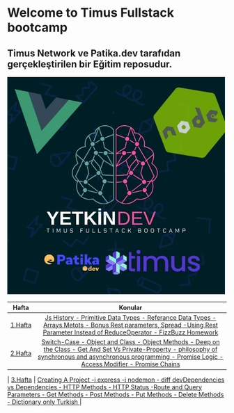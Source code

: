 # Welcome to Timus Fullstack bootcamp

## Timus Network ve Patika.dev tarafıdan gerçekleştirilen bir Eğitim reposudur.

<img src="Assets/Main.jpg" alt="">

|             Hafta             |                                                                                                            Konular                                                                                                            |
| :---------------------------: | :---------------------------------------------------------------------------------------------------------------------------------------------------------------------------------------------------------------------------: |
| [1.Hafta](tree/master/Hafta1) |                    [Js History - Primitive Data Types - Referance Data Types - Arrays Metots - Bonus Rest parameters, Spread -Using Rest Parameter Instead of ReduceOperator - FizzBuzz Homework ](Hafta1)                    |
| [2.Hafta](tree/master/Hafta2) | [ Switch-Case - Object and Class - Object Methods - Deep on the Class - Get And Set Vs Private-Property - philosophy of synchronous and asynchronous programming - Promise Logic - Access Modifier - Promise Chains ](Hafta2) |

| [3.Hafta](tree/master/Hafta3) | [ Creating A Project -i express -i nodemon - diff devDependencies vs Dependencies - HTTP Methods - HTTP Status -Route and Query Parameters - Get Methods - Post Methods - Put Methods - Delete Methods - Dictionary only Turkish ](Hafta3) |
